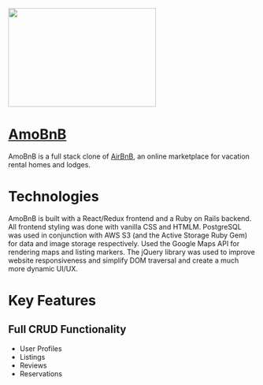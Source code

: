 <img width="300" height="200" src="https://raw.githubusercontent.com/echin522/amoGuS/main/app/assets/images/amogus_logo.png" >

# [AmoBnB](https://amobnb.herokuapp.com/#/)

AmoBnB is a full stack clone of [AirBnB](https://www.airbnb.com/), an online marketplace for vacation rental homes and lodges.

# Technologies

AmoBnB is built with a React/Redux frontend and a Ruby on Rails backend. All frontend styling was done with vanilla CSS and HTMLM. PostgreSQL was used in conjunction with AWS S3 (and the Active Storage Ruby Gem) for data and image storage respectively. Used the Google Maps API for rendering maps and listing markers. The jQuery library was used to improve website responsiveness and simplify DOM traversal and create a much more dynamic UI/UX.

# Key Features

## Full CRUD Functionality
  * User Profiles
  * Listings
  * Reviews
  * Reservations
